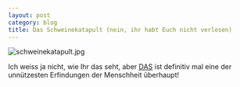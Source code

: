 ```yaml
---
layout: post
category: blog
title: Das Schweinekatapult (nein, ihr habt Euch nicht verlesen)
---
```


![schweinekatapult.jpg](schweinekatapult.jpg)

Ich weiss ja nicht, wie Ihr das seht, aber [DAS](http://cgi.ebay.de/ws/eBayISAPI.dll?ViewItem&amp;item=3265926224) ist definitiv mal eine der unn&uuml;tzesten Erfindungen der Menschheit &uuml;berhaupt!
